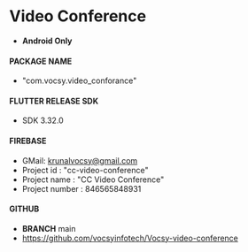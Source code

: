 # Video Conference

- **Android Only**

#### PACKAGE NAME

- "com.vocsy.video_conforance"

#### FLUTTER RELEASE SDK

- SDK 3.32.0

#### FIREBASE

- GMail: krunalvocsy@gmail.com
- Project id : "cc-video-conference"
- Project name : "CC Video Conference"
- Project number : 846565848931


#### GITHUB

- **BRANCH** main
- https://github.com/vocsyinfotech/Vocsy-video-conference